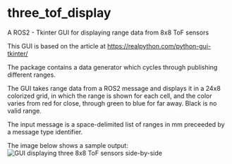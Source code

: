 # three_tof_display
A ROS2 - Tkinter GUI for displaying range data from 8x8 ToF sensors

This GUI is based on the article at https://realpython.com/python-gui-tkinter/

The package contains a data generator which cycles through publishing different ranges.

The GUI takes range data from a ROS2 message and displays it in a 24x8 colorized
grid, in which the range is shown for each cell, and the color varies from red
for close, through green to blue for far away. Black is no valid range.

The input message is a space-delimited list of ranges in mm preceeded by a message type identifier.

The image below shows a sample output:
![GUI displaying three 8x8 ToF sensors side-by-side](/assets/images/24x8SampleDisplay.png)
